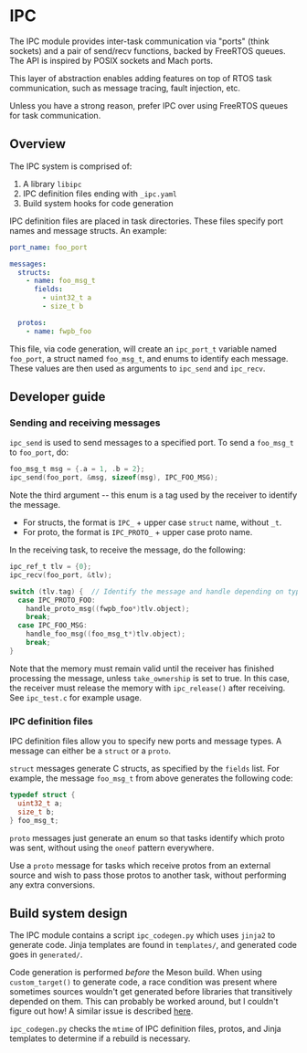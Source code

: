 # IPC

The IPC module provides inter-task communication via "ports" (think sockets) and a pair of send/recv functions, backed by FreeRTOS queues. The API is inspired by POSIX sockets and Mach ports.

This layer of abstraction enables adding features on top of RTOS task communication, such as message tracing, fault injection, etc.

Unless you have a strong reason, prefer IPC over using FreeRTOS queues for task communication.

## Overview

The IPC system is comprised of:

1. A library `libipc`
2. IPC definition files ending with `_ipc.yaml`
3. Build system hooks for code generation

IPC definition files are placed in task directories. These files specify port names
and message structs. An example:

```yaml
port_name: foo_port

messages:
  structs:
    - name: foo_msg_t
      fields:
        - uint32_t a
        - size_t b

  protos:
    - name: fwpb_foo
```

This file, via code generation, will create an `ipc_port_t` variable named `foo_port`,
a struct named `foo_msg_t`, and enums to identify each message.
These values are then used as arguments to `ipc_send` and `ipc_recv`.

## Developer guide

### Sending and receiving messages

`ipc_send` is used to send messages to a specified port. To send a `foo_msg_t`
to `foo_port`, do:

```c
foo_msg_t msg = {.a = 1, .b = 2};
ipc_send(foo_port, &msg, sizeof(msg), IPC_FOO_MSG);
```

Note the third argument -- this enum is a tag used by the receiver to identify the message.

* For structs, the format is `IPC_` + upper case `struct` name, without `_t`.
* For proto, the format is `IPC_PROTO_` + upper case proto name.

In the receiving task, to receive the message, do the following:

```c
ipc_ref_t tlv = {0};
ipc_recv(foo_port, &tlv);

switch (tlv.tag) {  // Identify the message and handle depending on type
  case IPC_PROTO_FOO:
    handle_proto_msg((fwpb_foo*)tlv.object);
    break;
  case IPC_FOO_MSG:
    handle_foo_msg((foo_msg_t*)tlv.object);
    break;
}
```

Note that the memory must remain valid until the receiver has finished processing the message, unless
`take_ownership` is set to true. In this case, the receiver must release the memory with `ipc_release()`
after receiving. See `ipc_test.c` for example usage.

### IPC definition files

IPC definition files allow you to specify new ports and message types.
A message can either be a `struct` or a `proto`.

`struct` messages generate C structs, as specified by the `fields` list.
For example, the message `foo_msg_t` from above generates the following code:

```c
typedef struct {
  uint32_t a;
  size_t b;
} foo_msg_t;
```

`proto` messages just generate an enum so that tasks identify which proto was sent, without
using the `oneof` pattern everywhere.

Use a `proto` message for tasks which receive protos from an external source and wish to pass
those protos to another task, without performing any extra conversions.

## Build system design

The IPC module contains a script `ipc_codegen.py` which uses `jinja2` to generate code.
Jinja templates are found in `templates/`, and generated code goes in `generated/`.

Code generation is performed _before_ the Meson build. When using `custom_target()` to generate
code, a race condition was present where sometimes sources wouldn't get generated before
libraries that transitively depended on them. This can probably be worked around, but I couldn't
figure out how! A similar issue is described [here](https://gitlab.gnome.org/GNOME/gimp/-/issues/6257).

`ipc_codegen.py` checks the `mtime` of IPC definition files, protos, and Jinja templates to
determine if a rebuild is necessary.
